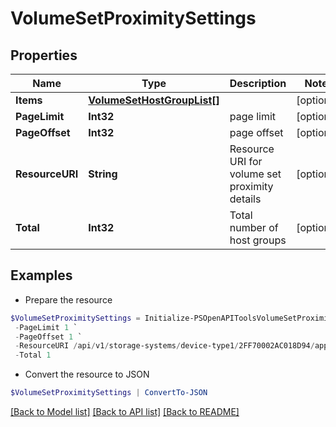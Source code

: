 # VolumeSetProximitySettings
## Properties

Name | Type | Description | Notes
------------ | ------------- | ------------- | -------------
**Items** | [**VolumeSetHostGroupList[]**](VolumeSetHostGroupList.md) |  | [optional] 
**PageLimit** | **Int32** | page limit | [optional] 
**PageOffset** | **Int32** | page offset | [optional] 
**ResourceURI** | **String** | Resource URI for volume set proximity details | [optional] 
**Total** | **Int32** | Total number of host groups | [optional] 

## Examples

- Prepare the resource
```powershell
$VolumeSetProximitySettings = Initialize-PSOpenAPIToolsVolumeSetProximitySettings  -Items null `
 -PageLimit 1 `
 -PageOffset 1 `
 -ResourceURI /api/v1/storage-systems/device-type1/2FF70002AC018D94/applicationsets/9c3c4f29a82fd8d632ff379116fa0b8f/proximity-settings `
 -Total 1
```

- Convert the resource to JSON
```powershell
$VolumeSetProximitySettings | ConvertTo-JSON
```

[[Back to Model list]](../README.md#documentation-for-models) [[Back to API list]](../README.md#documentation-for-api-endpoints) [[Back to README]](../README.md)

